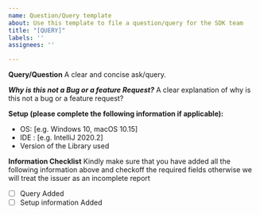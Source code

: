 ```yaml
---
name: Question/Query template
about: Use this template to file a question/query for the SDK team
title: "[QUERY]"
labels: ''
assignees: ''

---
```


**Query/Question**
A clear and concise ask/query.

***Why is this not a Bug or a feature Request?***
A clear explanation of why is this not a bug or a feature request?

**Setup (please complete the following information if applicable):**
 - OS: [e.g. Windows 10, macOS 10.15]
 - IDE : [e.g. IntelliJ 2020.2]
 - Version of the Library used
 
 **Information Checklist**
 Kindly make sure that you have added all the following information above and checkoff the required fields otherwise we will treat the issuer as an incomplete report
- [ ] Query Added
- [ ] Setup information Added
